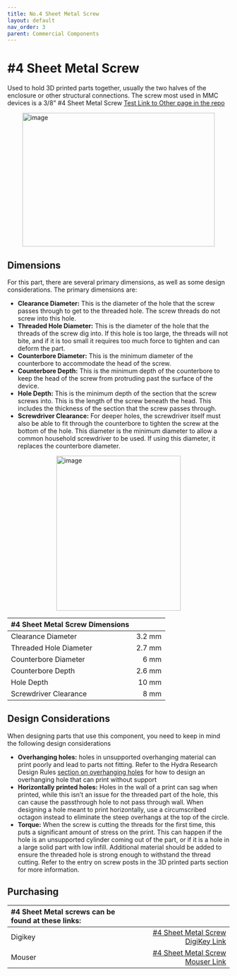 ```yaml
---
title: No.4 Sheet Metal Screw
layout: default
nav_order: 3
parent: Commercial Components
---
```


# #4 Sheet Metal Screw

Used to hold 3D printed parts together, usually the two halves of the enclosure or other structural connections. The screw most used in MMC devices is a 3/8” #4 Sheet Metal Screw
[Test Link to Other page in the repo](Cable-Ties.md)

<img width="436" height="303" style="display: block; margin: 0 auto" alt="image" src="https://github.com/user-attachments/assets/9854d526-f88e-4fbe-ae1e-c3b95520f021" />

## Dimensions

For this part, there are several primary dimensions, as well as some design considerations. The primary dimensions are:
* **Clearance Diameter:** This is the diameter of the hole that the screw passes through to get to the threaded hole. The screw threads do not screw into this hole.
* **Threaded Hole Diameter:** This is the diameter of the hole that the threads of the screw dig into. If this hole is too large, the threads will not bite, and if it is too small it requires too much force to tighten and can deform the part.
* **Counterbore Diameter:** This is the minimum diameter of the counterbore to accommodate the head of the screw.
* **Counterbore Depth:** This is the minimum depth of the counterbore to keep the head of the screw from protruding past the surface of the device.
* **Hole Depth:** This is the minimum depth of the section that the screw screws into. This is the length of the screw beneath the head. This includes the thickness of the section that the screw passes through. 
* **Screwdriver Clearance:** For deeper holes, the screwdriver itself must also be able to fit through the counterbore to tighten the screw at the bottom of the hole. This diameter is the minimum diameter to allow a common household screwdriver to be used. If using this diameter, it replaces the counterbore diameter. 

<img width="282" height="351" style="display: block; margin: 0 auto" alt="image" src="https://github.com/user-attachments/assets/bb176449-d061-4e35-8d49-5418c4012f12" />


| **#4 Sheet Metal Screw Dimensions** |        |
| :--------------------- | -----: | 
| Clearance Diameter     | 3.2 mm |
| Threaded Hole Diameter | 2.7 mm |
| Counterbore Diameter   | 6 mm   |
| Counterbore Depth      | 2.6 mm |
| Hole Depth             | 10 mm  |
| Screwdriver Clearance  | 8 mm   |

## Design Considerations

When designing parts that use this component, you need to keep in mind the following design considerations
* **Overhanging holes:** holes in unsupported overhanging material can print poorly and lead to parts not fitting. Refer to the Hydra Research Design Rules [section on overhanging holes](https://www.hydraresearch3d.com/design-rules#unsupported-holes) for how to design an overhanging hole that can print without support
* **Horizontally printed holes:** Holes in the wall of a print can sag when printed, while this isn’t an issue for the threaded part of the hole, this can cause the passthrough hole to not pass through wall. When designing a hole meant to print horizontally, use a circumscribed octagon instead to eliminate the steep overhangs at the top of the circle. 
* **Torque:** When the screw is cutting the threads for the first time, this puts a significant amount of stress on the print. This can happen if the hole is an unsupported cylinder coming out of the part, or if it is a hole in a large solid part with low infill. Additional material should be added to ensure the threaded hole is strong enough to withstand the thread cutting. Refer to the entry on screw posts in the 3D printed parts section for more information.

## Purchasing

 | **#4 Sheet Metal screws can be found at these links:** |        |
| :--------------------- | -----: | 
| Digikey     | [#4 Sheet Metal Screw DigiKey Link](https://www.digikey.ca/en/products/detail/serpac/6005/307599)|
| Mouser | [#4 Sheet Metal Screw Mouser Link](https://www.mouser.ca/ProductDetail/SERPAC/6005?qs=f95KBKa1t%252BoPqs5qKc4pog%3D%3D) |
